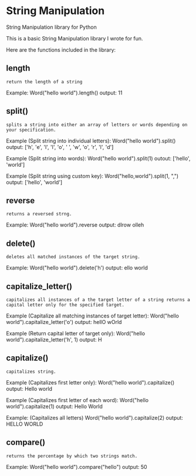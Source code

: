 # String Manipulation
String Manipulation library for Python

This is a basic String Manipulation library I wrote for fun.

Here are the functions included in the library:

## length

`return the length of a string`

  Example: Word("hello world").length()
  output: 11


## split()

`splits a string into either an array of letters or words depending on your specification.`

  Example (Split string into individual letters):
  Word("hello world").split()
  output: ['h', 'e', 'l', 'l', 'o', ' ', 'w', 'o', 'r', 'l', 'd']


  Example (Split string into words):
  Word("hello world").split(1)
  outout: ['hello', 'world']

  Example (Split string using custom key):
  Word("hello,world").split(1, ",")
  output: ['hello', 'world']
  
  
## reverse

`returns a reversed strng.`

  Example: Word("hello world").reverse
  output: dlrow olleh
  
  
## delete()

`deletes all matched instances of the target string.`
  
  Example: Word("hello world").delete('h')
  output: ello world
  
  
## capitalize_letter()

`capitalizes all instances of a the target letter of a string returns a capital letter only for the specified target.`

  Example (Capitalize all matching instances of target letter):
  Word("hello world").capitalize_letter('o')
  output: hellO wOrld

  Example (Return capital letter of target only):
  Word("hello world").capitalize_letter('h', 1)
  output: H


## capitalize()

`capitalizes string.`

  Example (Capitalizes first letter only):
  Word("hello world").capitalize()
  output: Hello world

  Example (Capitalizes first letter of each word):
  Word("hello world").capitalize(1)
  output: Hello World
  
  Example: (Capitalizes all letters)
  Word("hello world").capitalize(2)
  output: HELLO WORLD


## compare()

`returns the percentage by which two strings match.`

  Example: Word("hello world").compare("hello")
  output: 50
